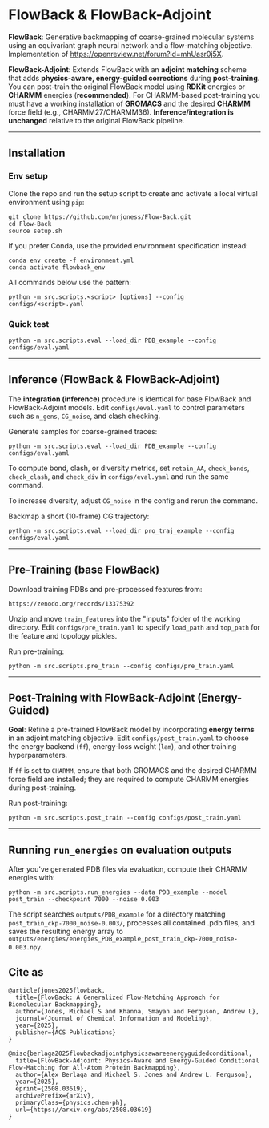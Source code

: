 # FlowBack & FlowBack-Adjoint

**FlowBack**: Generative backmapping of coarse-grained molecular systems using an equivariant graph neural network and a flow-matching objective. Implementation of https://openreview.net/forum?id=mhUasr0j5X.

**FlowBack-Adjoint**: Extends FlowBack with an **adjoint matching** scheme that adds **physics-aware, energy-guided corrections** during **post-training**. You can post-train the original FlowBack model using **RDKit** energies or **CHARMM** energies (**recommended**). For CHARMM-based post-training you must have a working installation of **GROMACS** and the desired **CHARMM** force field (e.g., CHARMM27/CHARMM36). **Inference/integration is unchanged** relative to the original FlowBack pipeline.

---

## Installation

### Env setup
Clone the repo and run the setup script to create and activate a local virtual environment using `pip`:

    git clone https://github.com/mrjoness/Flow-Back.git
    cd Flow-Back
    source setup.sh

If you prefer Conda, use the provided environment specification instead:

    conda env create -f environment.yml
    conda activate flowback_env

All commands below use the pattern:

    python -m src.scripts.<script> [options] --config configs/<script>.yaml

### Quick test
    python -m src.scripts.eval --load_dir PDB_example --config configs/eval.yaml

---

## Inference (FlowBack & FlowBack-Adjoint)

The **integration (inference)** procedure is identical for base FlowBack and FlowBack-Adjoint models. Edit `configs/eval.yaml` to control parameters such as `n_gens`, `CG_noise`, and clash checking.

Generate samples for coarse-grained traces:

    python -m src.scripts.eval --load_dir PDB_example --config configs/eval.yaml

To compute bond, clash, or diversity metrics, set `retain_AA`, `check_bonds`, `check_clash`, and `check_div` in `configs/eval.yaml` and run the same command.

To increase diversity, adjust `CG_noise` in the config and rerun the command.

Backmap a short (10-frame) CG trajectory:

    python -m src.scripts.eval --load_dir pro_traj_example --config configs/eval.yaml

---

## Pre-Training (base FlowBack)

Download training PDBs and pre-processed features from:

    https://zenodo.org/records/13375392

Unzip and move `train_features` into the "inputs" folder of the working directory. Edit `configs/pre_train.yaml` to specify `load_path` and `top_path` for the feature and topology pickles.

Run pre-training:

    python -m src.scripts.pre_train --config configs/pre_train.yaml

---

## Post-Training with FlowBack-Adjoint (Energy-Guided)

**Goal**: Refine a pre-trained FlowBack model by incorporating **energy terms** in an adjoint matching objective. Edit `configs/post_train.yaml` to choose the energy backend (`ff`), energy-loss weight (`lam`), and other training hyperparameters.

If `ff` is set to `CHARMM`, ensure that both GROMACS and the desired CHARMM force field are installed; they are required to compute CHARMM energies during post-training.

Run post-training:

    python -m src.scripts.post_train --config configs/post_train.yaml

---

## Running `run_energies` on evaluation outputs

After you've generated PDB files via evaluation, compute their CHARMM energies with:
```
python -m src.scripts.run_energies --data PDB_example --model post_train --checkpoint 7000 --noise 0.003
```
The script searches `outputs/PDB_example` for a directory matching
`post_train_ckp-7000_noise-0.003/`, processes all contained .pdb files, and saves the resulting energy array to `outputs/energies/energies_PDB_example_post_train_ckp-7000_noise-0.003.npy`.

## Cite as

    @article{jones2025flowback,
      title={FlowBack: A Generalized Flow-Matching Approach for Biomolecular Backmapping},
      author={Jones, Michael S and Khanna, Smayan and Ferguson, Andrew L},
      journal={Journal of Chemical Information and Modeling},
      year={2025},
      publisher={ACS Publications}
    }

    @misc{berlaga2025flowbackadjointphysicsawareenergyguidedconditional,
      title={FlowBack-Adjoint: Physics-Aware and Energy-Guided Conditional Flow-Matching for All-Atom Protein Backmapping},
      author={Alex Berlaga and Michael S. Jones and Andrew L. Ferguson},
      year={2025},
      eprint={2508.03619},
      archivePrefix={arXiv},
      primaryClass={physics.chem-ph},
      url={https://arxiv.org/abs/2508.03619}
    }

